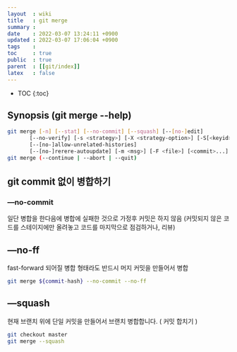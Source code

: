 ```yaml
---
layout  : wiki
title   : git merge
summary : 
date    : 2022-03-07 13:24:11 +0900
updated : 2022-03-07 17:06:04 +0900
tags    : 
toc     : true
public  : true
parent  : [[git/index]]
latex   : false
---
```

* TOC
{:toc}

## Synopsis (git merge --help)
```sh
git merge [-n] [--stat] [--no-commit] [--squash] [--[no-]edit]
       [--no-verify] [-s <strategy>] [-X <strategy-option>] [-S[<keyid>]]
       [--[no-]allow-unrelated-histories]
       [--[no-]rerere-autoupdate] [-m <msg>] [-F <file>] [<commit>...]
git merge (--continue | --abort | --quit)
```

## git commit 없이 병합하기

### —no-commit
일단 병합을 한다음에 병합에 실패한 것으로 가정후 커밋은 하지 않음 
(커밋되지 않은 코드를 스테이지에만 올려놓고 코드를 마지막으로 점검하거나, 리뷰)

## —no-ff
fast-forward 되어질 병합 형태라도 반드시 머지 커밋을 만들어서 병합

```sh
git merge ${commit-hash} --no-commit --no-ff
```

## —squash
현재 브랜치 위에 단일 커밋을 만들어서 브랜치 병합합니다. ( 커밋 합치기 )
```sh
git checkout master
git merge --squash
```
